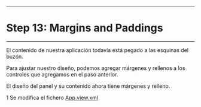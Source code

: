 ************************************
# Step 13: Margins and Paddings
************************************

El contenido de nuestra aplicación todavía está pegado a las esquinas del buzón.


Para ajustar nuestro diseño, podemos agregar márgenes y rellenos a los controles que agregamos en el paso anterior.



El diseño del panel y su contenido ahora tiene márgenes y relleno.


1 Se modifica el fichero [App.view.xml](webapp/view/App.view.xml)